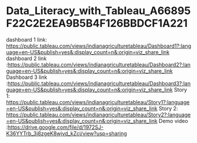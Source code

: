# Data_Literacy_with_Tableau_A66895F22C2E2EA9B5B4F126BBDCF1A221
dashboard 1 link: https://public.tableau.com/views/indianagriculturetableau/Dashboard1?:language=en-US&publish=yes&:display_count=n&:origin=viz_share_link
dashboard 2 link :https://public.tableau.com/views/indianagriculturetableau/Dashboard2?:language=en-US&publish=yes&:display_count=n&:origin=viz_share_link
Dashboard 3 link :https://public.tableau.com/views/indianagriculturetableau/Dashboard3?:language=en-US&publish=yes&:display_count=n&:origin=viz_share_link
 Story 1: https://public.tableau.com/views/indianagriculturetableau/Story1?:language=en-US&publish=yes&:display_count=n&:origin=viz_share_link
Story 2: https://public.tableau.com/views/indianagriculturetableau/Story2?:language=en-US&publish=yes&:display_count=n&:origin=viz_share_link
  Demo video :https://drive.google.com/file/d/1972SJ-K36YYTrb_3i8zgeK8wjvd_kZcj/view?usp=sharing
